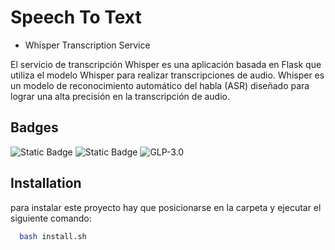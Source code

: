 # Speech To Text

* Whisper Transcription Service

El servicio de transcripción Whisper es una aplicación basada en Flask que utiliza el modelo Whisper para realizar transcripciones de audio. Whisper es un modelo de reconocimiento automático del habla (ASR) diseñado para lograr una alta precisión en la transcripción de audio.

## Badges

![Static Badge](https://img.shields.io/badge/python-3.8.10-blue?logo=python)
![Static Badge](https://img.shields.io/badge/pip-23.3.1-blue?logo=pip)
![GLP-3.0](LICENSE)

## Installation

para instalar este proyecto hay que posicionarse en la carpeta y ejecutar el siguiente comando:

```bash
  bash install.sh
```
